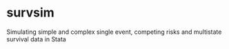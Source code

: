 # survsim
Simulating simple and complex single event, competing risks and multistate survival data in Stata
